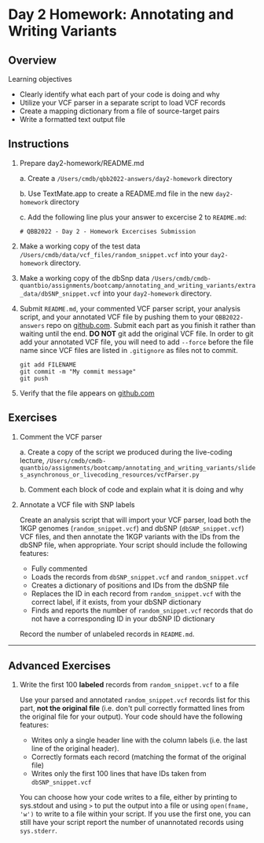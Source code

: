 # Day 2 Homework: Annotating and Writing Variants

## Overview

Learning objectives

  - Clearly identify what each part of your code is doing and why
  - Utilize your VCF parser in a separate script to load VCF records
  - Create a mapping dictionary from a file of source-target pairs
  - Write a formatted text output file

## Instructions

1. Prepare day2-homework/README.md

    a. Create a `/Users/cmdb/qbb2022-answers/day2-homework` directory

    b. Use TextMate.app to create a README.md file in the new `day2-homework` directory

    c. Add the following line plus your answer to excercise 2 to `README.md`:

    ```
    # QBB2022 - Day 2 - Homework Excercises Submission
    ```

2. Make a working copy of the test data `/Users/cmdb/data/vcf_files/random_snippet.vcf` into your `day2-homework` directory.

3. Make a working copy of the dbSnp data `/Users/cmdb/cmdb-quantbio/assignments/bootcamp/annotating_and_writing_variants/extra_data/dbSNP_snippet.vcf` into your `day2-homework` directory.

4. Submit `README.md`, your commented VCF parser script, your analysis script, and your annotated VCF file by pushing them to your `QBB2022-answers` repo on [github.com](http://www.github.com). Submit each part as you finish it rather than waiting until the end. **DO NOT** git add the original VCF file. In order to git add your annotated VCF file, you will need to add `--force` before the file name since VCF files are listed in `.gitignore` as files not to commit.

    ```
    git add FILENAME
    git commit -m "My commit message"
    git push
    ```

5. Verify that the file appears on [github.com](https://www.github.com)

## Exercises

1. Comment the VCF parser

    a. Create a copy of the script we produced during the live-coding lecture, `/Users/cmdb/cmdb-quantbio/assignments/bootcamp/annotating_and_writing_variants/slides_asynchronous_or_livecoding_resources/vcfParser.py`

    b. Comment each block of code and explain what it is doing and why

2. Annotate a VCF file with SNP labels

    Create an analysis script that will import your VCF parser, load both the 1KGP genomes (`random_snippet.vcf`) and dbSNP (`dbSNP_snippet.vcf`) VCF files, and then annotate the 1KGP variants with the IDs from the dbSNP file, when appropriate. Your script should include the following features:

    - Fully commented
    - Loads the records from `dbSNP_snippet.vcf` and `random_snippet.vcf`
    - Creates a dictionary of positions and IDs from the dbSNP file
    - Replaces the ID in each record from `random_snippet.vcf` with the correct label, if it exists, from your dbSNP dictionary
    - Finds and reports the number of `random_snippet.vcf` records that do not have a corresponding ID in your dbSNP ID dictionary

    Record the number of unlabeled records in `README.md`.

***

## Advanced Exercises

1. Write the first 100 **labeled** records from `random_snippet.vcf` to a file

    Use your parsed and annotated `random_snippet.vcf` records list for this part, **not the original file** (i.e. don't pull correctly formatted lines from the original file for your output). Your code should have the following features:

    - Writes only a single header line with the column labels (i.e. the last line of the original header).
    - Correctly formats each record (matching the format of the original file)
    - Writes only the first 100 lines that have IDs taken from `dbSNP_snippet.vcf`

    You can choose how your code writes to a file, either by printing to sys.stdout and using `>` to put the output into a file or using `open(fname, 'w')` to write to a file within your script. If you use the first one, you can still have your script report the number of unannotated records using `sys.stderr`.
